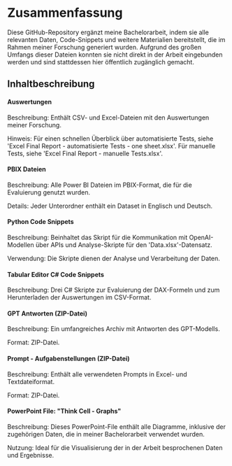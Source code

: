# Zusammenfassung
Diese GitHub-Repository ergänzt meine Bachelorarbeit, indem sie alle relevanten Daten, Code-Snippets und weitere Materialien bereitstellt, die im Rahmen meiner Forschung generiert wurden. Aufgrund des großen Umfangs dieser Dateien konnten sie nicht direkt in der Arbeit eingebunden werden und sind stattdessen hier öffentlich zugänglich gemacht.
## Inhaltbeschreibung
#### Auswertungen
 
  Beschreibung: Enthält CSV- und Excel-Dateien mit den Auswertungen meiner Forschung.
  
  Hinweis: Für einen schnellen Überblick über automatisierte Tests, siehe 'Excel Final Report - automatisierte Tests - one sheet.xlsx'. Für manuelle Tests, siehe 'Excel Final Report - manuelle Tests.xlsx'.

#### PBIX Dateien

Beschreibung: Alle Power BI Dateien im PBIX-Format, die für die Evaluierung genutzt wurden.

Details: Jeder Unterordner enthält ein Dataset in Englisch und Deutsch.

#### Python Code Snippets

  Beschreibung: Beinhaltet das Skript für die Kommunikation mit OpenAI-Modellen über APIs und Analyse-Skripte für den 'Data.xlsx'-Datensatz.
  
  Verwendung: Die Skripte dienen der Analyse und Verarbeitung der Daten.

#### Tabular Editor C# Code Snippets
  
  Beschreibung: Drei C# Skripte zur Evaluierung der DAX-Formeln und zum Herunterladen der Auswertungen im CSV-Format.

#### GPT Antworten (ZIP-Datei)
  
  Beschreibung: Ein umfangreiches Archiv mit Antworten des GPT-Modells.
  
  Format: ZIP-Datei.

#### Prompt - Aufgabenstellungen (ZIP-Datei)
  
  Beschreibung: Enthält alle verwendeten Prompts in Excel- und Textdateiformat.
  
  Format: ZIP-Datei.

#### PowerPoint File: "Think Cell - Graphs"

Beschreibung: Dieses PowerPoint-File enthält alle Diagramme, inklusive der zugehörigen Daten, die in meiner Bachelorarbeit verwendet wurden.

Nutzung: Ideal für die Visualisierung der in der Arbeit besprochenen Daten und Ergebnisse.
